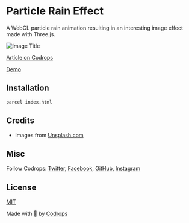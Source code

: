# Particle Rain Effect

A WebGL particle rain animation resulting in an interesting image effect made with Three.js.

![Image Title](https://tympanus.net/codrops/wp-content/uploads/2021/03/ParticleRainEffect_featured.jpg)

[Article on Codrops](https://tympanus.net/codrops/?p=53749)

[Demo](http://tympanus.net/Development/ParticleRainEffect/)


## Installation

```
parcel index.html
```

## Credits

- Images from [Unsplash.com](https://unsplash.com)

## Misc

Follow Codrops: [Twitter](http://www.twitter.com/codrops), [Facebook](http://www.facebook.com/codrops), [GitHub](https://github.com/codrops), [Instagram](https://www.instagram.com/codropsss/)

## License
[MIT](LICENSE)

Made with :blue_heart:  by [Codrops](http://www.codrops.com)





